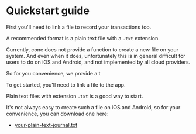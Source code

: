 # Quickstart guide

First you'll need to link a file to record your transactions too.

A recommended format is a plain text file with a `.txt` extension.

Currently, cone does not provide a function to create a new file on your system. And even when it does, unfortunately this is in general difficult for users to do on iOS and Android, and not implemented by all cloud providers.

So for you convenience, we provide a t

To get started, you'll need to link a file to the app.

Plain text files with extension `.txt` is a good way to start.

It's not always easy to create such a file on iOS and Android, so for your convenience, you can download one here:

- <a href="../your-plain-text-journal.txt" download>your-plain-text-journal.txt</a>

